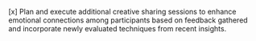 [x] Plan and execute additional creative sharing sessions to enhance emotional connections among participants based on feedback gathered and incorporate newly evaluated techniques from recent insights.